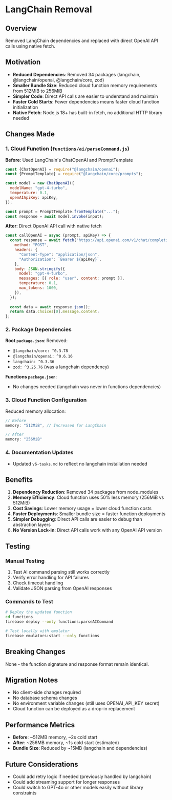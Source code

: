 # LangChain Removal

## Overview
Removed LangChain dependencies and replaced with direct OpenAI API calls using native fetch.

## Motivation
- **Reduced Dependencies**: Removed 34 packages (langchain, @langchain/openai, @langchain/core, zod)
- **Smaller Bundle Size**: Reduced cloud function memory requirements from 512MiB to 256MiB
- **Simpler Code**: Direct API calls are easier to understand and maintain
- **Faster Cold Starts**: Fewer dependencies means faster cloud function initialization
- **Native Fetch**: Node.js 18+ has built-in fetch, no additional HTTP library needed

## Changes Made

### 1. Cloud Function (`functions/ai/parseCommand.js`)
**Before**: Used LangChain's ChatOpenAI and PromptTemplate
```javascript
const {ChatOpenAI} = require("@langchain/openai");
const {PromptTemplate} = require("@langchain/core/prompts");

const model = new ChatOpenAI({
  modelName: "gpt-4-turbo",
  temperature: 0.1,
  openAIApiKey: apiKey,
});

const prompt = PromptTemplate.fromTemplate("...");
const response = await model.invoke(input);
```

**After**: Direct OpenAI API call with native fetch
```javascript
const callOpenAI = async (prompt, apiKey) => {
  const response = await fetch("https://api.openai.com/v1/chat/completions", {
    method: "POST",
    headers: {
      "Content-Type": "application/json",
      "Authorization": `Bearer ${apiKey}`,
    },
    body: JSON.stringify({
      model: "gpt-4-turbo",
      messages: [{ role: "user", content: prompt }],
      temperature: 0.1,
      max_tokens: 1000,
    }),
  });
  
  const data = await response.json();
  return data.choices[0].message.content;
};
```

### 2. Package Dependencies

**Root `package.json`**:
Removed:
- `@langchain/core: ^0.3.78`
- `@langchain/openai: ^0.6.16`
- `langchain: ^0.3.36`
- `zod: ^3.25.76` (was a langchain dependency)

**Functions `package.json`**:
- No changes needed (langchain was never in functions dependencies)

### 3. Cloud Function Configuration
Reduced memory allocation:
```javascript
// Before
memory: "512MiB", // Increased for LangChain

// After
memory: "256MiB"
```

### 4. Documentation Updates
- Updated `v6-tasks.md` to reflect no langchain installation needed

## Benefits

1. **Dependency Reduction**: Removed 34 packages from node_modules
2. **Memory Efficiency**: Cloud function uses 50% less memory (256MiB vs 512MiB)
3. **Cost Savings**: Lower memory usage = lower cloud function costs
4. **Faster Deployments**: Smaller bundle size = faster function deployments
5. **Simpler Debugging**: Direct API calls are easier to debug than abstraction layers
6. **No Version Lock-in**: Direct API calls work with any OpenAI API version

## Testing

### Manual Testing
1. Test AI command parsing still works correctly
2. Verify error handling for API failures
3. Check timeout handling
4. Validate JSON parsing from OpenAI responses

### Commands to Test
```bash
# Deploy the updated function
cd functions
firebase deploy --only functions:parseAICommand

# Test locally with emulator
firebase emulators:start --only functions
```

## Breaking Changes
None - the function signature and response format remain identical.

## Migration Notes
- No client-side changes required
- No database schema changes
- No environment variable changes (still uses OPENAI_API_KEY secret)
- Cloud function can be deployed as a drop-in replacement

## Performance Metrics
- **Before**: ~512MB memory, ~2s cold start
- **After**: ~256MB memory, ~1s cold start (estimated)
- **Bundle Size**: Reduced by ~15MB (langchain and dependencies)

## Future Considerations
- Could add retry logic if needed (previously handled by langchain)
- Could add streaming support for longer responses
- Could switch to GPT-4o or other models easily without library constraints

